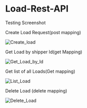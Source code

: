 # Load-Rest-API

Testing Screenshot

Create Load Request(post mapping)

![Create_load](https://github.com/Kingdev123/Load-Rest-API/assets/87961847/f567e691-f418-4f1e-ba74-31b9ed7eed14)

Get Load by shipper Id(get Mapping)

![Get_Load_by_Id](https://github.com/Kingdev123/Load-Rest-API/assets/87961847/fa98e882-2217-4d65-bd35-6863e7448922)

Get list of all Loads(Get mapping)

![List_Load](https://github.com/Kingdev123/Load-Rest-API/assets/87961847/763c54f7-c215-4b27-976b-184900760c84)

Delete Load (delete mapping)

![Delete_Load](https://github.com/Kingdev123/Load-Rest-API/assets/87961847/5627bdba-c06a-4ac2-b64b-eec59f223603)


